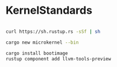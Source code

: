 # KernelStandards

```bash

curl https://sh.rustup.rs -sSf | sh

cargo new microkernel --bin

cargo install bootimage
rustup component add llvm-tools-preview


```